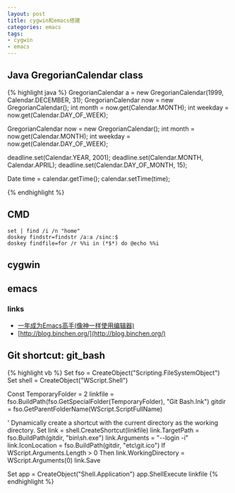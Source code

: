 ```yaml
---
layout: post
title: cygwin和emacs搭建
categories: emacs
tags: 
- cygwin
- emacs
---
```

## Java GregorianCalendar class

{% highlight java %}
GregorianCalendar a = new GregorianCalendar(1999, Calendar.DECEMBER, 31);
GregorianCalendar now = new GregorianCalendar();
int month = now.get(Calendar.MONTH);
int weekday = now.get(Calendar.DAY_OF_WEEK);

GregorianCalendar now = new GregorianCalendar();
int month = now.get(Calendar.MONTH);
int weekday = now.get(Calendar.DAY_OF_WEEK);

deadline.set(Calendar.YEAR, 2001);
deadline.set(Calendar.MONTH, Calendar.APRIL);
deadline.set(Calendar.DAY_OF_MONTH, 15);

Date time = calendar.getTime();
calendar.setTime(time);

{% endhighlight %}

## CMD

    set | find /i /n "home"
    doskey findstr=findstr /a:a /sinc:$
    doskey findfile=for /r %%i in (*$*) do @echo %%i

## cygwin

## emacs

### links

- [一年成为Emacs高手(像神一样使用编辑器)](http://blog.csdn.net/redguardtoo/article/details/7222501)
- [http://blog.binchen.org/](http://blog.binchen.org/)

## Git shortcut: git_bash

{% highlight vb %}
Set fso = CreateObject("Scripting.FileSystemObject")
Set shell = CreateObject("WScript.Shell")

Const TemporaryFolder = 2
linkfile = fso.BuildPath(fso.GetSpecialFolder(TemporaryFolder), "Git Bash.lnk")
gitdir = fso.GetParentFolderName(WScript.ScriptFullName)

' Dynamically create a shortcut with the current directory as the working directory.
Set link = shell.CreateShortcut(linkfile)
link.TargetPath = fso.BuildPath(gitdir, "bin\sh.exe")
link.Arguments = "--login -i"
link.IconLocation = fso.BuildPath(gitdir, "etc\git.ico")
If WScript.Arguments.Length > 0 Then link.WorkingDirectory = WScript.Arguments(0)
link.Save

Set app = CreateObject("Shell.Application")
app.ShellExecute linkfile
{% endhighlight %}